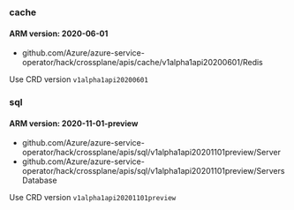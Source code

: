 ### cache


#### ARM version: 2020-06-01

- github.com/Azure/azure-service-operator/hack/crossplane/apis/cache/v1alpha1api20200601/Redis

Use CRD version `v1alpha1api20200601`

### sql


#### ARM version: 2020-11-01-preview

- github.com/Azure/azure-service-operator/hack/crossplane/apis/sql/v1alpha1api20201101preview/Server
- github.com/Azure/azure-service-operator/hack/crossplane/apis/sql/v1alpha1api20201101preview/ServersDatabase

Use CRD version `v1alpha1api20201101preview`

